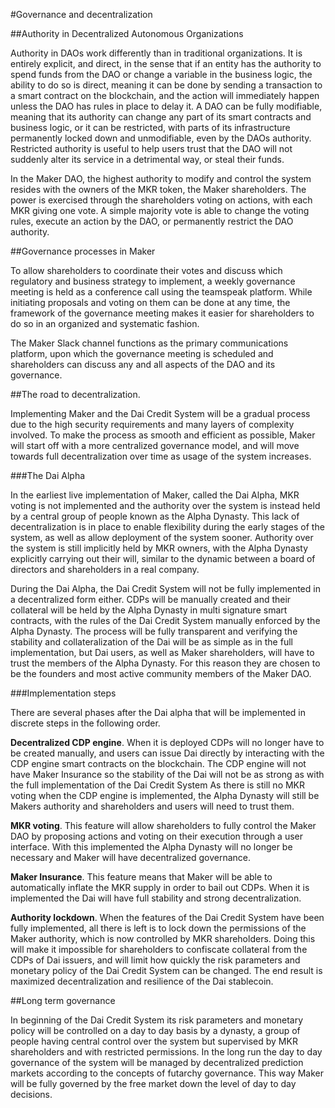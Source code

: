 #Governance and decentralization

##Authority in Decentralized Autonomous Organizations

Authority in DAOs work differently than in traditional organizations. It is entirely explicit, and direct, in the sense that if an entity has the authority to spend funds from the DAO or change a variable in the business logic, the ability to do so is direct, meaning it can be done by sending a transaction to a smart contract on the blockchain, and the action will immediately happen unless the DAO has rules in place to delay it. A DAO can be fully modifiable, meaning that its authority can change any part of its smart contracts and business logic, or it can be restricted, with parts of its infrastructure permanently locked down and unmodifiable, even by the DAOs authority. Restricted authority is useful to help users trust that the DAO will not suddenly alter its service in a detrimental way, or steal their funds.

In the Maker DAO, the highest authority to modify and control the system resides with the owners of the MKR token, the Maker shareholders. The power is exercised through the shareholders voting on actions, with each MKR giving one vote. A simple majority vote is able to change the voting rules, execute an action by the DAO, or permanently restrict the DAO authority. 

##Governance processes in Maker

To allow shareholders to coordinate their votes and discuss which regulatory and business strategy to implement, a weekly governance meeting is held as a conference call using the teamspeak platform. While initiating proposals and voting on them can be done at any time, the framework of the governance meeting makes it easier for shareholders to do so in an organized and systematic fashion. 

The Maker Slack channel functions as the primary communications platform, upon which the governance meeting is scheduled and shareholders can discuss any and all aspects of the DAO and its governance.

##The road to decentralization.

Implementing Maker and the Dai Credit System will be a gradual process due to the high security requirements and many layers of complexity involved. To make the process as smooth and efficient as possible, Maker will start off with a more centralized governance model, and will move towards full decentralization over time as usage of the system increases.

###The Dai Alpha

In the earliest live implementation of Maker, called the Dai Alpha, MKR voting is not implemented and the authority over the system is instead held by a central group of people known as the Alpha Dynasty. This lack of decentralization is in place to enable flexibility during the early stages of the system, as well as allow deployment of the system sooner. Authority over the system is still implicitly held by MKR owners, with the Alpha Dynasty explicitly carrying out their will, similar to the dynamic between a board of directors and shareholders in a real company.

During the Dai Alpha, the Dai Credit System will not be fully implemented in a decentralized form either. CDPs will be manually created and their collateral will be held by the Alpha Dynasty in multi signature smart contracts, with the rules of the Dai Credit System manually enforced by the Alpha Dynasty. The process will be fully transparent and verifying the stability and collateralization of the Dai will be as simple as in the full implementation, but Dai users, as well as Maker shareholders, will have to trust the members of the Alpha Dynasty. For this reason they are chosen to be the founders and most active community members of the Maker DAO.

###Implementation steps

There are several phases after the Dai alpha that will be implemented in discrete steps in the following order. 

**Decentralized CDP engine**. When it is deployed CDPs will no longer have to be created manually, and users can issue Dai directly by interacting with the CDP engine smart contracts on the blockchain. The CDP engine will not have Maker Insurance so the stability of the Dai will not be as strong as with the full implementation of the Dai Credit System As there is still no MKR voting when the CDP engine is implemented, the Alpha Dynasty will still be Makers authority and shareholders and users will need to trust them.

**MKR voting**. This feature will allow shareholders to fully control the Maker DAO by proposing actions and voting on their execution through a user interface. With this implemented the Alpha Dynasty will no longer be necessary and Maker will have decentralized governance.

**Maker Insurance**. This feature means that Maker will be able to automatically inflate the MKR supply in order to bail out CDPs. When it is implemented the Dai will have full stability and strong decentralization.

**Authority lockdown**. When the features of the Dai Credit System have been fully implemented, all there is left is to lock down the permissions of the Maker authority, which is now controlled by MKR shareholders. Doing this will make it impossible for shareholders to confiscate collateral from the CDPs of Dai issuers, and will limit how quickly the risk parameters and monetary policy of the Dai Credit System can be changed. The end result is maximized decentralization and resilience of the Dai stablecoin.

##Long term governance

In beginning of the Dai Credit System its risk parameters and monetary policy will be controlled on a day to day basis by a dynasty, a group of people having central control over the system but supervised by MKR shareholders and with restricted permissions. In the long run the day to day governance of the system will be managed by decentralized prediction markets according to the concepts of futarchy governance. This way Maker will be fully governed by the free market down the level of day to day decisions.
